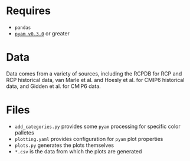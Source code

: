 # Requires

- `pandas`
- [`pyam v0.3.0`](https://pyam-iamc.readthedocs.io/) or greater

# Data

Data comes from a variety of sources, including the RCPDB for RCP and RCP
historical data, van Marle et al. and Hoesly et al. for CMIP6 historical data,
and Gidden et al. for CMIP6 data.

# Files

- `add_categories.py` provides some `pyam` processing for specific color palletes
- `plotting.yaml` provides configuration for `pyam` plot properties
- `plots.py` generates the plots themselves
- `*.csv` is the data from which the plots are generated
